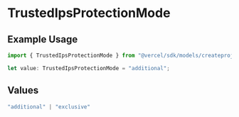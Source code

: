 # TrustedIpsProtectionMode

## Example Usage

```typescript
import { TrustedIpsProtectionMode } from "@vercel/sdk/models/createprojectop.js";

let value: TrustedIpsProtectionMode = "additional";
```

## Values

```typescript
"additional" | "exclusive"
```